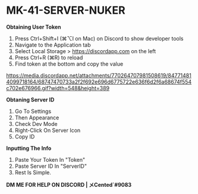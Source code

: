 # MK-41-SERVER-NUKER

**Obtaining User Token**
1. Press Ctrl+Shift+I (⌘⌥I on Mac) on Discord to show developer tools
2. Navigate to the Application tab
3. Select Local Storage > https://discordapp.com on the left
4. Press Ctrl+R (⌘R) to reload
5. Find token at the bottom and copy the value

https://media.discordapp.net/attachments/770264707981508619/847714814099718164/68747470733a2f2f692e696d6775722e636f6d2f6a68674f554c702e676966.gif?width=548&height=389


**Obtaning Server ID**
1. Go To Settings
2. Then Appearance
3. Check Dev Mode
4. Right-Click On Server Icon
5. Copy ID

**Inputting The Info**
1. Paste Your Token In "Token"
2. Paste Server ID In "ServerID"
3. Rest Is Simple.

**DM ME FOR HELP ON DISCORD | メCented`#9083**
